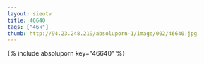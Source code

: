```yaml
--- 
layout: sieutv
title: 46640
tags: ["46k"]
thumb: http://94.23.248.219/absoluporn-1/image/002/46640.jpg
---
```

{% include absoluporn key="46640" %} 
